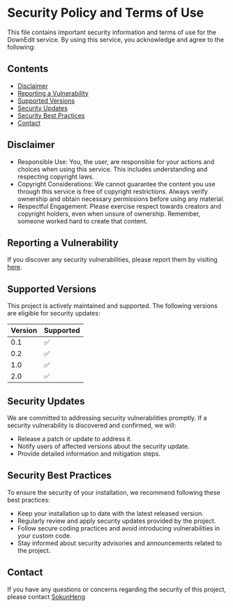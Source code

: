 # Security Policy and Terms of Use

This file contains important security information and terms of use for the DownEdit service. By using this service, you acknowledge and agree to the following:

## Contents

- [Disclaimer](#disclaimer)
- [Reporting a Vulnerability](#reporting-a-vulnerability)
- [Supported Versions](#supported-versions)
- [Security Updates](#security-updates)
- [Security Best Practices](#security-best-practices)
- [Contact](#contact)

## Disclaimer

- Responsible Use: You, the user, are responsible for your actions and choices when using this service. This includes understanding and respecting copyright laws.
- Copyright Considerations: We cannot guarantee the content you use through this service is free of copyright restrictions. Always verify ownership and obtain necessary permissions before using any material.
- Respectful Engagement: Please exercise respect towards creators and copyright holders, even when unsure of ownership. Remember, someone worked hard to create that content.

## Reporting a Vulnerability

If you discover any security vulnerabilities, please report them by visiting [here](https://github.com/SokunHeng/DownEdit/issues).

## Supported Versions

This project is actively maintained and supported. The following versions are eligible for security updates:

| Version | Supported          |
| ------- | ------------------ |
|   0.1   | :white_check_mark: |
|   0.2   | :white_check_mark: |
|   1.0   | :white_check_mark: |
|   2.0   | :white_check_mark: |

## Security Updates

We are committed to addressing security vulnerabilities promptly. If a security vulnerability is discovered and confirmed, we will:

- Release a patch or update to address it.
- Notify users of affected versions about the security update.
- Provide detailed information and mitigation steps.

## Security Best Practices

To ensure the security of your installation, we recommend following these best practices:

- Keep your installation up to date with the latest released version.
- Regularly review and apply security updates provided by the project.
- Follow secure coding practices and avoid introducing vulnerabilities in your custom code.
- Stay informed about security advisories and announcements related to the project.

## Contact

If you have any questions or concerns regarding the security of this project, please contact [SokunHeng](https://github.com/SokunHeng)
